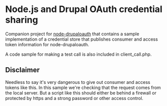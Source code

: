 Node.js and Drupal OAuth credential sharing
===========================================

Companion project for [node-drupaloauth](http://github.com/hugowetterberg/node-drupaloauth) that contains a sample implementation of a credential store that publishes consumer and access token information for node-drupaloauth.

A code sample for making a test call is also included in client_call.php.

Disclaimer
----------

Needless to say it's very dangerous to give out consumer and access tokens like this. In this sample we're checking that the request comes from the local server. But a script like this should either be behind a firewall or protected by https and a strong password or other access control.